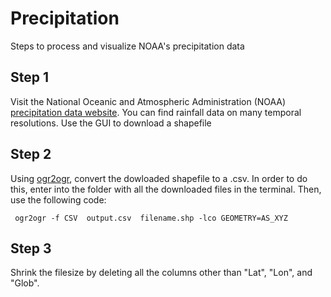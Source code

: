 Precipitation
=============

Steps to process and visualize NOAA's precipitation data

<h2> Step 1 </h2>

<p> Visit the National Oceanic and Atmospheric Administration (NOAA) <a href="http://water.weather.gov/precip/download.php" target="_blank">precipitation data website</a>. You can find rainfall data on many temporal resolutions. Use the GUI to download a shapefile</p>

<h2> Step 2 </h2>

<p> Using <a href="http://www.gdal.org/ogr2ogr.html" target="_blank">ogr2ogr</a>, convert the dowloaded shapefile to a .csv.   In order to do this, enter into the  folder with all the downloaded files in the terminal.  Then, use the following code: <p>

<pre><code> ogr2ogr -f CSV  output.csv  filename.shp -lco GEOMETRY=AS_XYZ </code></pre>

<h2> Step 3 </h2>

<p> Shrink the filesize by deleting all the columns other than "Lat", "Lon", and "Glob".

